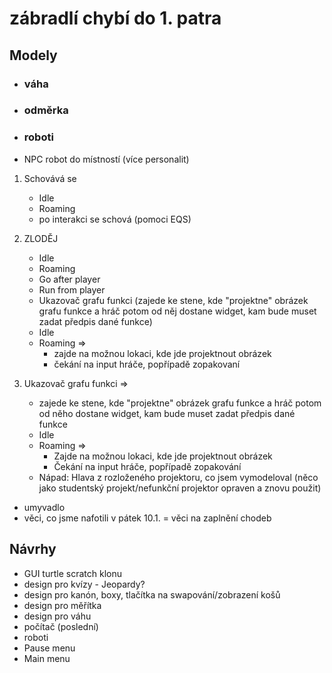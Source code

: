 # zábradlí chybí do 1. patra

## Modely
- ### váha
- ### odměrka
- ### roboti
- NPC robot do místností (více personalit)
1) Schovává se
	- Idle
	- Roaming
	- po interakci se schová (pomoci EQS)

2) ZLODĚJ
	- Idle
	- Roaming
	- Go after player
	- Run from player
	- Ukazovač grafu funkci (zajede ke stene, kde "projektne" obrázek grafu funkce a hráč potom od něj dostane widget, kam bude muset zadat předpis dané funkce)
	- Idle
	- Roaming =>
		- zajde na možnou lokaci, kde jde projektnout obrázek
		- čekání na input hráče, popřípadě zopakovaní
3) Ukazovač grafu funkci => 
	- zajede ke stene, kde "projektne" obrázek grafu funkce a
	hráč potom od něho dostane widget, kam bude muset zadat předpis dané funkce
	- Idle
	- Roaming =>
		- Zajde na možnou lokaci, kde jde projektnout obrázek
		- Čekání na input hráče, popřípadě zopakování
	- Nápad: Hlava z rozloženého projektoru, co jsem vymodeloval
			(něco jako studentský projekt/nefunkční projektor opraven a znovu použit)

- umyvadlo
- věci, co jsme nafotili v pátek 10.1. = věci na zaplnění chodeb

## Návrhy
- GUI turtle scratch klonu
- design pro kvízy - Jeopardy?
- design pro kanón, boxy, tlačítka na swapování/zobrazení košů
- design pro měřítka
- design pro váhu
- počítač (poslední)
- roboti
- Pause menu
- Main menu